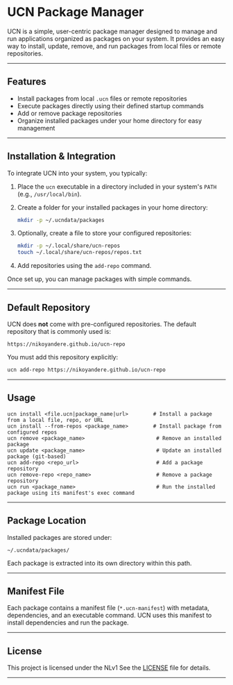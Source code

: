 
# UCN Package Manager

UCN is a simple, user-centric package manager designed to manage and run applications organized as packages on your system. It provides an easy way to install, update, remove, and run packages from local files or remote repositories.

---

## Features

- Install packages from local `.ucn` files or remote repositories  
- Execute packages directly using their defined startup commands  
- Add or remove package repositories  
- Organize installed packages under your home directory for easy management  

---

## Installation & Integration

To integrate UCN into your system, you typically:

1. Place the `ucn` executable in a directory included in your system's `PATH` (e.g., `/usr/local/bin`).  
2. Create a folder for your installed packages in your home directory:  
   ```bash
   mkdir -p ~/.ucndata/packages

3. Optionally, create a file to store your configured repositories:

   ```bash
   mkdir -p ~/.local/share/ucn-repos
   touch ~/.local/share/ucn-repos/repos.txt
   ```
4. Add repositories using the `add-repo` command.

Once set up, you can manage packages with simple commands.

---

## Default Repository

UCN does **not** come with pre-configured repositories. The default repository that is commonly used is:

```
https://nikoyandere.github.io/ucn-repo
```

You must add this repository explicitly:

```bash
ucn add-repo https://nikoyandere.github.io/ucn-repo
```

---

## Usage

```
ucn install <file.ucn|package_name|url>        # Install a package from a local file, repo, or URL  
ucn install --from-repos <package_name>        # Install package from configured repos  
ucn remove <package_name>                       # Remove an installed package  
ucn update <package_name>                       # Update an installed package (git-based)  
ucn add-repo <repo_url>                         # Add a package repository  
ucn remove-repo <repo_name>                     # Remove a package repository  
ucn run <package_name>                          # Run the installed package using its manifest's exec command  
```

---

## Package Location

Installed packages are stored under:

```
~/.ucndata/packages/
```

Each package is extracted into its own directory within this path.

---

## Manifest File

Each package contains a manifest file (`*.ucn-manifest`) with metadata, dependencies, and an executable command. UCN uses this manifest to install dependencies and run the package.

---

## License

This project is licensed under the NLv1 See the [LICENSE](LICENSE) file for details.

---
